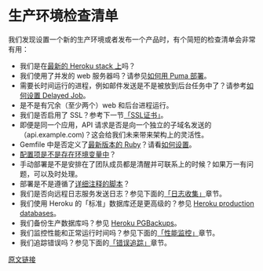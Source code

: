# 生产环境检查清单

我们发现设置一个新的生产环境或者发布一个产品时，有个简短的检查清单会非常有用：

- 我们是在[最新的 Heroku stack 上](https://devcenter.heroku.com/articles/stack)吗？
- 我们使用了并发的 web 服务器吗？请参见[如何用 Puma 部署](https://devcenter.heroku.com/articles/deploying-rails-applications-with-the-puma-web-server)。
- 需要长时间运行的进程，例如邮件发送是不是被放到后台任务中了？请参考[如何设置 Delayed Job](https://devcenter.heroku.com/articles/production-check#production-tier-database)。
- 是不是有冗余（至少两个）web 和后台进程运行。
- 我们是否启用了 SSL？参考下一节[「SSL证书」](ssl-certificates.md)。
- 即便是同一个应用，API 请求是否是向一个独立的子域名发送的（api.example.com)？这会给我们未来带来架构上的灵活性。
- Gemfile 中是否定义了[最新版本的 Ruby](https://www.ruby-lang.org/en/downloads/)？请看[如何设置](http://bundler.io/v1.11/gemfile_ruby.html)。
- [配置项是不是存在环境变量中](http://12factor.net/config)？
- 手动部署是不是安排在了团队成员都是清醒并可联系上的时候？如果万一有问题，可以及时处理。
- 部署是不是遵循了[详细注释的脚本](https://github.com/thoughtbot/guides/tree/master/protocol/rails#deploy)？
- 我们是否向远程日志服务发送日志？参见下面的[「日志收集」](https://thoughtbot.com/playbook/production/log-collection)章节。
- 我们使用 Heroku 的「标准」数据库还是更高级的？参见 [Heroku production databases](https://devcenter.heroku.com/articles/poduction-check#production-tier-database)。
- 我们备份生产数据库吗？参见 [Heroku PGBackups](https://devcenter.heroku.com/articles/heroku-postgres-backups)。
- 我们监控性能和正常运行时间吗？参见下面的[「性能监控」](https://thoughtbot.com/playbook/production/performance-monitoring)章节。
- 我们追踪错误吗？参见下面的[「错误追踪」](https://thoughtbot.com/playbook/production/error-tracking)章节。

[原文链接](https://thoughtbot.com/playbook/production/production-checklist)
